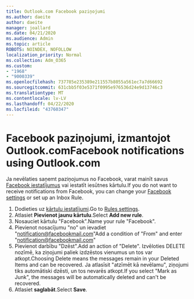 ```yaml
---
title: Outlook.com Facebook paziņojumi
ms.author: daeite
author: daeite
manager: joallard
ms.date: 04/21/2020
ms.audience: Admin
ms.topic: article
ROBOTS: NOINDEX, NOFOLLOW
localization_priority: Normal
ms.collection: Adm_O365
ms.custom:
- "1968"
- "9000339"
ms.openlocfilehash: 737785e235389e211557b8055a561ec7a7d66692
ms.sourcegitcommit: 631cbb5f03e5371f0995e976536d24e9d13746c3
ms.translationtype: MT
ms.contentlocale: lv-LV
ms.lasthandoff: 04/22/2020
ms.locfileid: "43760347"
---
```

# <a name="facebook-notifications-using-outlookcom"></a><span data-ttu-id="26f93-102">Facebook paziņojumi, izmantojot Outlook.com</span><span class="sxs-lookup"><span data-stu-id="26f93-102">Facebook notifications using Outlook.com</span></span>

<span data-ttu-id="26f93-103">Ja nevēlaties saņemt paziņojumus no Facebook, varat mainīt savus [Facebook iestatījumus](https://aka.ms/facebook-notifications-settings) vai iestatīt iesūtnes kārtulu.</span><span class="sxs-lookup"><span data-stu-id="26f93-103">If you do not want to receive notifications from Facebook, you can change your [Facebook settings](https://aka.ms/facebook-notifications-settings) or set up an Inbox Rule.</span></span>

1. <span data-ttu-id="26f93-104">Dodieties uz [kārtulu iestatījumi](https://outlook.live.com/mail/options/mail/rules/inboxRules).</span><span class="sxs-lookup"><span data-stu-id="26f93-104">Go to [Rules settings](https://outlook.live.com/mail/options/mail/rules/inboxRules).</span></span>
1. <span data-ttu-id="26f93-105">Atlasiet **Pievienot jaunu kārtulu**.</span><span class="sxs-lookup"><span data-stu-id="26f93-105">Select **Add new rule**.</span></span>
1. <span data-ttu-id="26f93-106">Nosauciet kārtulu "Facebook".</span><span class="sxs-lookup"><span data-stu-id="26f93-106">Name your rule "Facebook".</span></span>
1. <span data-ttu-id="26f93-107">Pievienot nosacījumu "no" un ievadiet "notification@facebookmail.com"</span><span class="sxs-lookup"><span data-stu-id="26f93-107">Add a condition of "From" and enter "notification@facebookmail.com"</span></span>
1. <span data-ttu-id="26f93-108">Pievienot darbību "Dzēst".</span><span class="sxs-lookup"><span data-stu-id="26f93-108">Add an action of "Delete".</span></span> <span data-ttu-id="26f93-109">Izvēloties DELETE nozīmē, ka ziņojumi paliek izdzēstos vienumus un tos var atkopt.</span><span class="sxs-lookup"><span data-stu-id="26f93-109">Choosing Delete means the messages remain in your Deleted Items and can be recovered.</span></span> <span data-ttu-id="26f93-110">Ja atlasīsit "atzīmēt kā nevēlamu", ziņojumi tiks automātiski dzēsti, un tos nevarēs atkopt.</span><span class="sxs-lookup"><span data-stu-id="26f93-110">If you select "Mark as Junk", the messages will be automatically deleted and can't be recovered.</span></span>
1. <span data-ttu-id="26f93-111">Atlasiet **saglabāt**.</span><span class="sxs-lookup"><span data-stu-id="26f93-111">Select **Save**.</span></span>